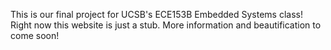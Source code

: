 This is our final project for UCSB's ECE153B Embedded Systems class! Right now this website is just a stub. More information and beautification to come soon!
